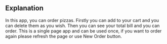 


## Explanation

In this app, you can order pizzas. 
Firstly you can add to your cart and you can delete them as you wish. Then you can see your total bill and you can order. This is a single page app and can be used once, if you want to order again please refresh the page or use New Order button.
